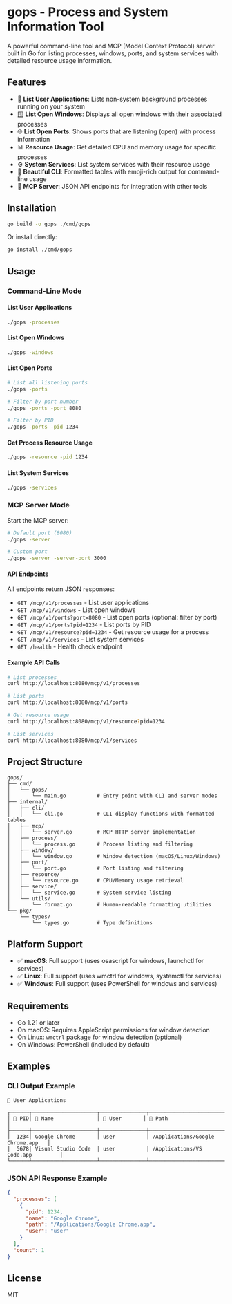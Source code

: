 # gops - Process and System Information Tool

A powerful command-line tool and MCP (Model Context Protocol) server built in Go for listing processes, windows, ports, and system services with detailed resource usage information.

## Features

- 📱 **List User Applications**: Lists non-system background processes running on your system
- 🪟 **List Open Windows**: Displays all open windows with their associated processes
- 🌐 **List Open Ports**: Shows ports that are listening (open) with process information
- 📊 **Resource Usage**: Get detailed CPU and memory usage for specific processes
- ⚙️ **System Services**: List system services with their resource usage
- 🎨 **Beautiful CLI**: Formatted tables with emoji-rich output for command-line usage
- 📡 **MCP Server**: JSON API endpoints for integration with other tools

## Installation

```bash
go build -o gops ./cmd/gops
```

Or install directly:

```bash
go install ./cmd/gops
```

## Usage

### Command-Line Mode

#### List User Applications
```bash
./gops -processes
```

#### List Open Windows
```bash
./gops -windows
```

#### List Open Ports
```bash
# List all listening ports
./gops -ports

# Filter by port number
./gops -ports -port 8080

# Filter by PID
./gops -ports -pid 1234
```

#### Get Process Resource Usage
```bash
./gops -resource -pid 1234
```

#### List System Services
```bash
./gops -services
```

### MCP Server Mode

Start the MCP server:

```bash
# Default port (8080)
./gops -server

# Custom port
./gops -server -server-port 3000
```

#### API Endpoints

All endpoints return JSON responses:

- `GET /mcp/v1/processes` - List user applications
- `GET /mcp/v1/windows` - List open windows
- `GET /mcp/v1/ports?port=8080` - List open ports (optional: filter by port)
- `GET /mcp/v1/ports?pid=1234` - List ports by PID
- `GET /mcp/v1/resource?pid=1234` - Get resource usage for a process
- `GET /mcp/v1/services` - List system services
- `GET /health` - Health check endpoint

#### Example API Calls

```bash
# List processes
curl http://localhost:8080/mcp/v1/processes

# List ports
curl http://localhost:8080/mcp/v1/ports

# Get resource usage
curl http://localhost:8080/mcp/v1/resource?pid=1234

# List services
curl http://localhost:8080/mcp/v1/services
```

## Project Structure

```
gops/
├── cmd/
│   └── gops/
│       └── main.go          # Entry point with CLI and server modes
├── internal/
│   ├── cli/
│   │   └── cli.go           # CLI display functions with formatted tables
│   ├── mcp/
│   │   └── server.go        # MCP HTTP server implementation
│   ├── process/
│   │   └── process.go       # Process listing and filtering
│   ├── window/
│   │   └── window.go        # Window detection (macOS/Linux/Windows)
│   ├── port/
│   │   └── port.go          # Port listing and filtering
│   ├── resource/
│   │   └── resource.go      # CPU/Memory usage retrieval
│   ├── service/
│   │   └── service.go       # System service listing
│   └── utils/
│       └── format.go        # Human-readable formatting utilities
└── pkg/
    └── types/
        └── types.go         # Type definitions
```

## Platform Support

- ✅ **macOS**: Full support (uses osascript for windows, launchctl for services)
- ✅ **Linux**: Full support (uses wmctrl for windows, systemctl for services)
- ✅ **Windows**: Full support (uses PowerShell for windows and services)

## Requirements

- Go 1.21 or later
- On macOS: Requires AppleScript permissions for window detection
- On Linux: `wmctrl` package for window detection (optional)
- On Windows: PowerShell (included by default)

## Examples

### CLI Output Example

```
📱 User Applications

┌──────┬─────────────────────┬───────────────┬────────────────────────────────────┐
│ 🔢 PID│ 📛 Name              │ 👤 User       │ 📍 Path                            │
├──────┼─────────────────────┼───────────────┼────────────────────────────────────┤
│  1234│ Google Chrome       │ user          │ /Applications/Google Chrome.app   │
│  5678│ Visual Studio Code  │ user          │ /Applications/VS Code.app         │
└──────┴─────────────────────┴───────────────┴────────────────────────────────────┘
```

### JSON API Response Example

```json
{
  "processes": [
    {
      "pid": 1234,
      "name": "Google Chrome",
      "path": "/Applications/Google Chrome.app",
      "user": "user"
    }
  ],
  "count": 1
}
```

## License

MIT

